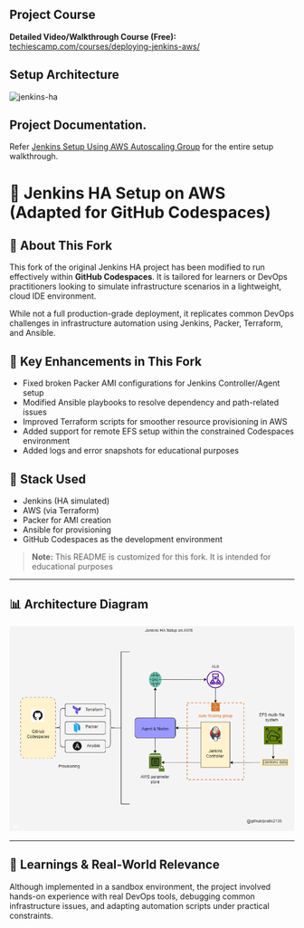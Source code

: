 ## Project Course

**Detailed Video/Walkthrough Course (Free):** [techiescamp.com/courses/deploying-jenkins-aws/](https://techiescamp.com/p/project-jenkins-ha-setup-on-aws-terraform-ansible-packer)

## Setup Architecture 

![jenkins-ha](https://user-images.githubusercontent.com/106984297/226690774-66731923-a2cd-45cc-b387-c959e5b713c1.png)


## Project Documentation.

Refer [Jenkins Setup Using AWS Autoscaling Group](https://devopscube.com/jenkins-autoscaling-setup/) for the entire setup walkthrough.
# 🧪 Jenkins HA Setup on AWS (Adapted for GitHub Codespaces)

## 📌 About This Fork

This fork of the original Jenkins HA project has been modified to run effectively within **GitHub Codespaces**. It is tailored for learners or DevOps practitioners looking to simulate infrastructure scenarios in a lightweight, cloud IDE environment.

While not a full production-grade deployment, it replicates common DevOps challenges in infrastructure automation using Jenkins, Packer, Terraform, and Ansible.

## 🔄 Key Enhancements in This Fork

- Fixed broken Packer AMI configurations for Jenkins Controller/Agent setup
- Modified Ansible playbooks to resolve dependency and path-related issues
- Improved Terraform scripts for smoother resource provisioning in AWS
- Added support for remote EFS setup within the constrained Codespaces environment
- Added logs and error snapshots for educational purposes

## 🧰 Stack Used

- Jenkins (HA simulated)
- AWS (via Terraform)
- Packer for AMI creation
- Ansible for provisioning
- GitHub Codespaces as the development environment

> **Note:** This README is customized for this fork. It is intended for educational purposes

---

## 📊 Architecture Diagram

![Architecture Diagram](./Jenkins-ha-architecture.png)

---

## 🧠 Learnings & Real-World Relevance

Although implemented in a sandbox environment, the project involved hands-on experience with real DevOps tools, debugging common infrastructure issues, and adapting automation scripts under practical constraints.
